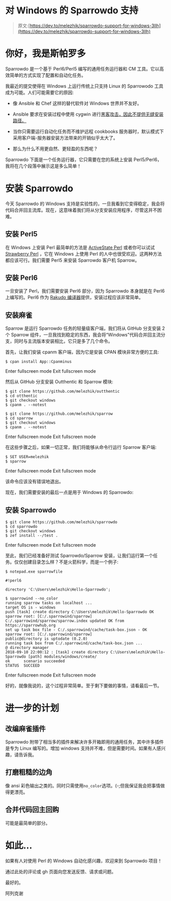 # 对 Windows 的 Sparrowdo 支持

> 原文:[https://dev.to/melezhik/sparrowdo-support-for-windows-3llh](https://dev.to/melezhik/sparrowdo-support-for-windows-3llh)

# 你好，我是斯帕罗多

Sparrowdo 是一个基于 Perl6/Perl5 编写的通用任务运行器和 CM 工具。它以高效简单的方式实现了配置和自动化任务。

我最近的提交使得在 Windows 上运行传统上只支持 Linux 的 Sparrowodo 工具成为可能。人们可能需要它的原因:

*   像 Ansible 和 Chef 这样的替代软件对 Windows 世界并不友好。

*   Ansible 要求在安装过程中使用 cygwin 进行[黑客攻击，因此不提供无缝安装路径。](http://www.oznetnerd.com/installing-ansible-windows/)

*   当你只需要运行自动化任务而不维护远程 cookbooks 服务器时，默认模式下采用客户端-服务器安装方法带来的开销似乎太大了。

*   那么为什么不用更自然、更轻盈的东西呢？

Sparrowdo 下面是一个任务运行器，它只需要在您的系统上安装 Perl5/Perl6，我将在几个段落中展示这是多么简单！

# 安装 Sparrowdo

今天 Sparrowdo 的 Windows 支持是实验性的，一旦我看到它变得稳定，我会将代码合并回主流库。现在，这意味着我们将从分支安装应用程序，尽管这并不困难。

## 安装 Perl5

在 Windows 上安装 Perl 最简单的方法是 [ActiveState Perl](https://www.activestate.com/activeperl) 或者你可以试试 [Strawberry Perl](http://strawberryperl.com/) ，它在 Windows 上使用 Perl 的人中也很受欢迎。这两种方法都应该可行。我们需要 Perl5 来安装 Sparrowdo 客户机 Sparrow。

## 安装 Perl6

一旦安装了 Perl，我们需要安装 Perl6 部分，因为 Sparrowdo 本身就是在 Perl6 上编写的。Perl6 作为 [Rakudo 编译器](https://rakudo.org/files/)提供，安装过程应该非常简单。

## 安装麻雀

Sparrow 是运行 Sparrowdo 任务的轻量级客户端，我们将从 GitHub 分支安装 2 个 Sparrow 组件，一旦我找到稳定的东西，我会将“Windows”代码合并回主流分支，同时与主流版本安装相比，它只是多了几个命令。

首先，让我们安装 cpanm 客户端，因为它是安装 CPAN 模块非常方便的工具:

```
$ cpan install App::Cpanminus 
```

Enter fullscreen mode Exit fullscreen mode

然后从 GitHub 分支安装 Outthentic 和 Sparrow 模块:

```
$ git clone https://github.com/melezhik/outthentic
$ cd otthentic 
$ git checkout windows
$ cpanm . --notest

$ git clone https://github.com/melezhik/sparrow
$ cd sparrow
$ git checkout windows
$ cpanm . --notest 
```

Enter fullscreen mode Exit fullscreen mode

在这些步骤之后，如果一切正常，我们将能够从命令行运行 Sparrow 客户端:

```
$ SET USER=melezhik
$ sparrow 
```

Enter fullscreen mode Exit fullscreen mode

该命令应该没有错误地退出。

现在，我们需要安装的最后一点是用于 Windows 的 Sparrowdo:

## 安装 Sparrowdo

```
$ git clone https://github.com/melezhik/sparrowdo
$ cd sparrowdo
$ git checkout windows
$ zef install --/test . 
```

Enter fullscreen mode Exit fullscreen mode

至此，我们已经准备好测试 Sparrowdo/Sparrow 安装，让我们运行第一个任务。仅仅创建目录怎么样？不是火箭科学，而是一个例子:

```
$ notepad.exe sparrowfile

#!perl6

directory 'C:\Users\melezhik\Hello-Sparrowdo';

$ sparrowind --no_color
running sparrow tasks on localhost ...
target OS is - windows
push [task] create directory C:\Users\melezhik\Hello-Sparrowdo OK
sparrow root: [C:/.sparrowind/sparrow]
C:/.sparrowind/sparrow/sparrow.index updated OK from https://sparrowhub.org
set up task box file - C:/.sparrowind/cache/task-box.json - OK
sparrow root: [C:/.sparrowind/sparrow]
public@directory is uptodate (0.2.0)
running task box from C:/.sparrowind/cache/task-box.json ...
@ directory manager
2018-09-10 22:00:12 : [task] create directory C:\Users\melezhik\Hello-Sparrowdo [path] modules/windows/create/
ok      scenario succeeded
STATUS  SUCCEED 
```

Enter fullscreen mode Exit fullscreen mode

好的，就像我说的，这个过程非常简单。至于剩下要做的事情，请看最后一节。

# 进一步的计划

## 改编麻雀插件

Sparrowdo 附带了相当多的插件来解决许多开箱即用的通用任务，其中许多插件是专为 Linux 编写的。增加 windows 支持并不难，但是需要时间。如果有人感兴趣，请告诉我。

## 打磨粗糙的边角

像 ansi 彩色输出之类的。同时只需使用`no_color`选项。(-;但我保证我会把事情做得更漂亮。

## 合并代码回主回购

可能是最简单的部分。

# 如此...

如果有人对使用 Perl 的 Windows 自动化感兴趣，欢迎来到 Sparrowdo 项目！

通过此处的评论或 gh 页面向您发送反馈、请求或问题。

最好的。

阿列克谢